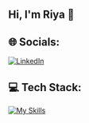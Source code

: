 ## Hi, I'm Riya 👋

<!--
**riyaueng/riyaueng** is a ✨ _special_ ✨ repository because its `README.md` (this file) appears on your GitHub profile.

Here are some ideas to get you started:

- 🔭 I’m currently working on ...
- 🌱 I’m currently learning ...
- 👯 I’m looking to collaborate on ...
- 🤔 I’m looking for help with ...
- 💬 Ask me about ...
- 📫 How to reach me: ...
- 😄 Pronouns: ...
- ⚡ Fun fact: ...
-->

## 🌐 Socials:
[![LinkedIn](https://img.shields.io/badge/LinkedIn-%230077B5.svg?logo=linkedin&logoColor=white)](https://www.linkedin.com/in/kethariya-krause-358bb22b2/) 

## 💻 Tech Stack:
[![My Skills](https://skillicons.dev/icons?i=html,css,tailwind,js,ts,react,vscode,vite,npm,git,github,postman,netlify,supabase,discord,figma,xd,ae,ai,ps&perline=10)](https://skillicons.dev)

